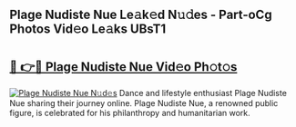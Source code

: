 ## Plage Nudiste Nue Le𝚊k𝚎d N𝚞𝚍es - Part-oCg Photos Vid𝚎o Le𝚊ks UBsT1

# <h2><a href="http://fb13eo.evod.top/?m=Plage+Nudiste+Nue">🔗 👉🔴 Plage Nudiste Nue Vid𝚎o Ph𝚘t𝚘s</a></h2>

[![Plage Nudiste Nue N𝚞d𝚎s](https://i.imgur.com/8V9OHl7.gif)](http://fb13eo.evod.top/?m=Plage+Nudiste+Nue)
Dance and lifestyle enthusiast Plage Nudiste Nue sharing their journey online. Plage Nudiste Nue, a renowned public figure, is celebrated for his philanthropy and humanitarian work. 
